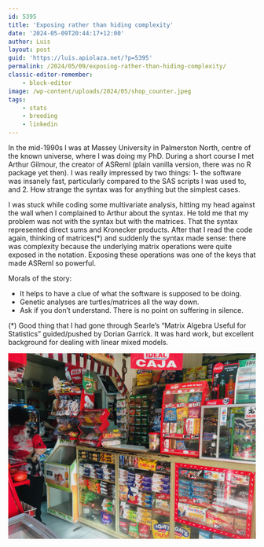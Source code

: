 ```yaml
---
id: 5395
title: 'Exposing rather than hiding complexity'
date: '2024-05-09T20:44:17+12:00'
author: Luis
layout: post
guid: 'https://luis.apiolaza.net/?p=5395'
permalink: /2024/05/09/exposing-rather-than-hiding-complexity/
classic-editor-remember:
    - block-editor
image: /wp-content/uploads/2024/05/shop_counter.jpeg
tags:
    - stats
    - breeding
    - linkedin
---
```


In the mid-1990s I was at Massey University in Palmerston North, centre of the known universe, where I was doing my PhD. During a short course I met Arthur Gilmour, the creator of ASReml (plain vanilla version, there was no R package yet then). I was really impressed by two things: 1- the software was insanely fast, particularly compared to the SAS scripts I was used to, and 2. How strange the syntax was for anything but the simplest cases.

I was stuck while coding some multivariate analysis, hitting my head against the wall when I complained to Arthur about the syntax. He told me that my problem was not with the syntax but with the matrices. That the syntax represented direct sums and Kronecker products. After that I read the code again, thinking of matrices(\*) and suddenly the syntax made sense: there was complexity because the underlying matrix operations were quite exposed in the notation. Exposing these operations was one of the keys that made ASReml so powerful.

Morals of the story:

- It helps to have a clue of what the software is supposed to be doing.
- Genetic analyses are turtles/matrices all the way down.
- Ask if you don’t understand. There is no point on suffering in silence.

(\*) Good thing that I had gone through Searle’s “Matrix Algebra Useful for Statistics” guided/pushed by Dorian Garrick. It was hard work, but excellent background for dealing with linear mixed models.

![A very complex small shop counter in Valdivia.](/assets/images/shop_counter.jpeg)